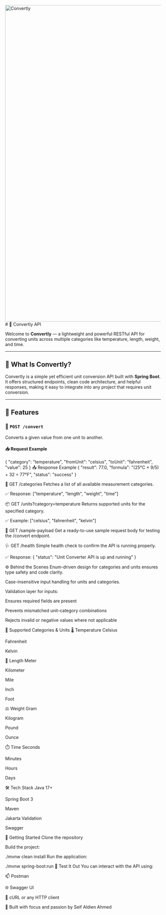 <img width="1024" height="1024" alt="Convertly" src="https://github.com/user-attachments/assets/1d104574-eb7a-4ab5-9284-2c259e3581c8" />
# 🔧 Convertly API

Welcome to **Convertly** — a lightweight and powerful RESTful API for converting units across multiple categories like temperature, length, weight, and time.

---

## 🌟 What Is Convertly?

Convertly is a simple yet efficient unit conversion API built with **Spring Boot**. It offers structured endpoints, clean code architecture, and helpful responses, making it easy to integrate into any project that requires unit conversion.

---

## 🚀 Features

### 🔁 `POST /convert`
Converts a given value from one unit to another.

#### 📥 Request Example
{
  "category": "temperature",
  "fromUnit": "celsius",
  "toUnit": "fahrenheit",
  "value": 25
}
📤 Response Example
{
  "result": 77.0,
  "formula": "(25°C × 9/5) + 32 = 77°F",
  "status": "success"
}

📂 GET /categories
Fetches a list of all available measurement categories.

✅ Response:
["temperature", "length", "weight", "time"]



📦 GET /units?category=temperature
Returns supported units for the specified category.

✅ Example:
["celsius", "fahrenheit", "kelvin"]

🧪 GET /sample-payload
Get a ready-to-use sample request body for testing the /convert endpoint.

🩺 GET /health
Simple health check to confirm the API is running properly.

✅ Response:
{ "status": "Unit Converter API is up and running" }

⚙️ Behind the Scenes
Enum-driven design for categories and units ensures type safety and code clarity.

Case-insensitive input handling for units and categories.

Validation layer for inputs:

Ensures required fields are present

Prevents mismatched unit-category combinations

Rejects invalid or negative values where not applicable

📘 Supported Categories & Units
🌡️ Temperature
Celsius

Fahrenheit

Kelvin

📏 Length
Meter

Kilometer

Mile

Inch

Foot

⚖️ Weight
Gram

Kilogram

Pound

Ounce

⏱️ Time
Seconds

Minutes

Hours

Days

🛠️ Tech Stack
Java 17+

Spring Boot 3

Maven

Jakarta Validation

Swagger


🧰 Getting Started
Clone the repository

Build the project:

./mvnw clean install
Run the application:

./mvnw spring-boot:run
🧪 Test It Out
You can interact with the API using:

📫 Postman

🌐 Swagger UI

🧵 cURL or any HTTP client

🚀 Built with focus and passion by Seif Aldien Ahmed
